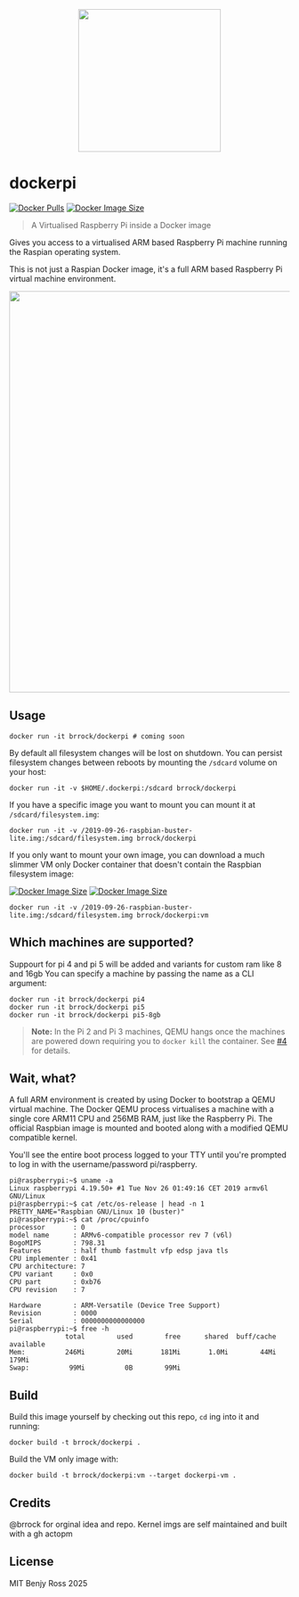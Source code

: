 <div align="center">
	<img width="256" src="media/logo.svg">
</div>

# dockerpi

[![Docker Pulls](https://badgen.net/docker/pulls/brrock/dockerpi?icon=docker&label=Docker%20pulls)](https://hub.docker.com/r/brrock/dockerpi/)
[![Docker Image Size](https://badgen.net/docker/size/brrock/dockerpi/latest/amd64?icon=docker&label=brrock/dockerpi)](https://hub.docker.com/r/brrock/dockerpi/tags)

> A Virtualised Raspberry Pi inside a Docker image

Gives you access to a virtualised ARM based Raspberry Pi machine running the Raspian operating system.

This is not just a Raspian Docker image, it's a full ARM based Raspberry Pi virtual machine environment.

<div align="center">
	<img src="media/demo.svg" width="720">
</div>

## Usage

```
docker run -it brrock/dockerpi # coming soon
```

By default all filesystem changes will be lost on shutdown. You can persist filesystem changes between reboots by mounting the `/sdcard` volume on your host:

```
docker run -it -v $HOME/.dockerpi:/sdcard brrock/dockerpi
```

If you have a specific image you want to mount you can mount it at `/sdcard/filesystem.img`:

```
docker run -it -v /2019-09-26-raspbian-buster-lite.img:/sdcard/filesystem.img brrock/dockerpi
```

If you only want to mount your own image, you can download a much slimmer VM only Docker container that doesn't contain the Raspbian filesystem image:

[![Docker Image Size](https://badgen.net/docker/size/brrock/dockerpi/latest/amd64?icon=docker&label=brrock/dockerpi:latest)](https://hub.docker.com/r/brrock/dockerpi/tags?name=latest)
[![Docker Image Size](https://badgen.net/docker/size/brrock/dockerpi/vm/amd64?icon=docker&label=brrock/dockerpi:vm)](https://hub.docker.com/r/brrock/dockerpi/tags?name=vm)

```
docker run -it -v /2019-09-26-raspbian-buster-lite.img:/sdcard/filesystem.img brrock/dockerpi:vm
```

## Which machines are supported?
Suppourt for pi 4 and pi 5 will be added and variants for custom ram like 8 and 16gb
You can specify a machine by passing the name as a CLI argument:

```
docker run -it brrock/dockerpi pi4
docker run -it brrock/dockerpi pi5
docker run -it brrock/dockerpi pi5-8gb
```

> **Note:** In the Pi 2 and Pi 3 machines, QEMU hangs once the machines are powered down requiring you to `docker kill` the container. See [#4](https://github.com/brrock/dockerpi/pull/4) for details.


## Wait, what?

A full ARM environment is created by using Docker to bootstrap a QEMU virtual machine. The Docker QEMU process virtualises a machine with a single core ARM11 CPU and 256MB RAM, just like the Raspberry Pi. The official Raspbian image is mounted and booted along with a modified QEMU compatible kernel.

You'll see the entire boot process logged to your TTY until you're prompted to log in with the username/password pi/raspberry.

```
pi@raspberrypi:~$ uname -a
Linux raspberrypi 4.19.50+ #1 Tue Nov 26 01:49:16 CET 2019 armv6l GNU/Linux
pi@raspberrypi:~$ cat /etc/os-release | head -n 1
PRETTY_NAME="Raspbian GNU/Linux 10 (buster)"
pi@raspberrypi:~$ cat /proc/cpuinfo
processor       : 0
model name      : ARMv6-compatible processor rev 7 (v6l)
BogoMIPS        : 798.31
Features        : half thumb fastmult vfp edsp java tls
CPU implementer : 0x41
CPU architecture: 7
CPU variant     : 0x0
CPU part        : 0xb76
CPU revision    : 7

Hardware        : ARM-Versatile (Device Tree Support)
Revision        : 0000
Serial          : 0000000000000000
pi@raspberrypi:~$ free -h
              total        used        free      shared  buff/cache   available
Mem:          246Mi        20Mi       181Mi       1.0Mi        44Mi       179Mi
Swap:          99Mi          0B        99Mi
```

## Build

Build this image yourself by checking out this repo, `cd` ing into it and running:

```
docker build -t brrock/dockerpi .
```

Build the VM only image with:

```
docker build -t brrock/dockerpi:vm --target dockerpi-vm .
```
## Credits
@brrock for orginal idea and repo. Kernel imgs are self maintained and built with a gh actopm
## License
MIT Benjy Ross 2025